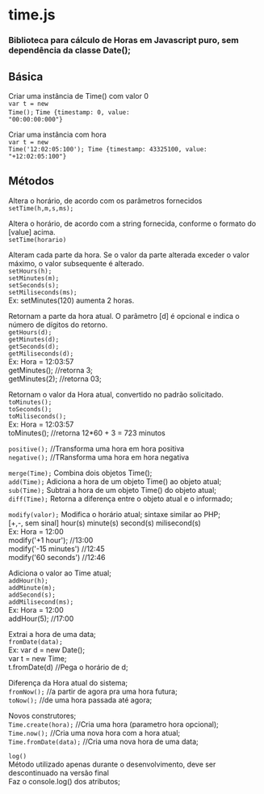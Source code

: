 <h1>time.js</h1>

<h3>Biblioteca para cálculo de Horas em Javascript puro, sem dependência da classe Date();</h3>

<h2>Básica</h2>

Criar uma instância de Time() com valor 0<br/>
<code>var t = new Time();</code>
<code>Time {timestamp: 0, value: "00:00:00:000"}</code>

Criar uma instância com hora<br/>
<code>var t = new Time('12:02:05:100'); Time {timestamp: 43325100, value: "+12:02:05:100"}</code>

<h2>Métodos</h2>

Altera o horário, de acordo com os parâmetros fornecidos<br/>
<code>setTime(h,m,s,ms);</code> 

Altera o horário, de acordo com a string fornecida, conforme o formato do [value] acima.<br/>
<code>setTime(horario)</code>

Alteram cada parte da hora. Se o valor da parte alterada exceder o valor máximo, o valor subsequente é alterado.<br/>
<code>setHours(h);</code><br/>
<code>setMinutes(m);</code><br/>
<code>setSeconds(s);</code><br/>
<code>setMiliseconds(ms);</code><br/>
Ex: setMinutes(120) aumenta 2 horas.<br/>

Retornam a parte da hora atual. O parãmetro [d] é opcional e indica o número de dígitos do retorno.<br/>
<code>getHours(d);</code><br/>
<code>getMinutes(d);</code><br/>
<code>getSeconds(d);</code><br/>
<code>getMiliseconds(d);</code><br/>
Ex: Hora = 12:03:57<br/>
getMinutes(); //retorna 3;<br/>
getMinutes(2); //retorna 03;<br/>

Retornam o valor da Hora atual, convertido no padrão solicitado.<br/>
<code>toMinutes();</code><br/>
<code>toSeconds();</code><br/>
<code>toMiliseconds();</code><br/>
Ex: Hora = 12:03:57<br/>
toMinutes(); //retorna 12*60 + 3 = 723 minutos<br/>

<code>positive();</code> //Transforma uma hora em hora positiva<br/>
<code>negative();</code> //TRansforma uma hora em hora negativa<br/>

<code>merge(Time);</code> Combina dois objetos Time();<br/>
<code>add(Time);</code> Adiciona a hora de um objeto Time() ao objeto atual;<br/>
<code>sub(Time);</code> Subtrai a hora de um objeto Time() do objeto atual;<br/>
<code>diff(Time);</code> Retorna a diferença entre o objeto atual e o informado;<br/>

<code>modify(valor);</code> Modifica o horário atual; sintaxe similar ao PHP;<br/>
[+,-, sem sinal] hour(s) minute(s) second(s) milisecond(s)<br/>
Ex: Hora = 12:00<br/>
modify('+1 hour'); //13:00<br/>
modify('-15 minutes') //12:45<br/>
modify('60 seconds') //12:46<br/>

Adiciona o valor ao Time atual;<br/>
<code>addHour(h);</code><br/>
<code>addMinute(m);</code><br/>
<code>addSecond(s);</code><br/>
<code>addMilisecond(ms);</code><br/>
Ex: Hora = 12:00<br/>
addHour(5); //17:00<br/>


Extrai a hora de uma data;<br>
<code>fromDate(data);</code><br>
Ex: var d = new Date();<br>
var t = new Time;<br>
t.fromDate(d) //Pega o horário de d;<br>

Diferença da Hora atual do sistema;<br>
<code>fromNow();</code> //a partir de agora pra uma hora futura;<br>
<code>toNow();</code> //de uma hora passada até agora;<br>

Novos construtores;<br>
<code>Time.create(hora);</code> //Cria uma hora (parametro hora opcional);<br>
<code>Time.now();</code> //Cria uma nova hora com a hora atual;<br>
<code>Time.fromDate(data);</code> //Cria uma nova hora de uma data;<br>

<code>log()</code><br/>
Método utilizado apenas durante o desenvolvimento, deve ser descontinuado na versão final<br/>
Faz o console.log() dos atributos;<br/>


